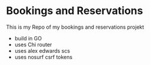 # Bookings and Reservations

This is my Repo of my bookings and reservations projekt

- build in GO
- uses Chi router
- uses alex edwards scs
- uses nosurf csrf tokens
